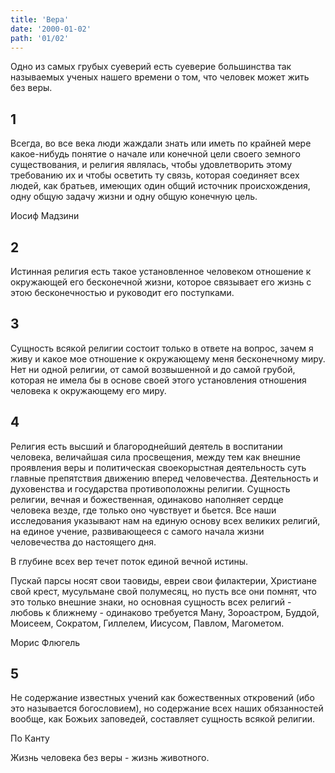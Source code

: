 ```yaml
---
title: 'Вера'
date: '2000-01-02'
path: '01/02'
---
```


Одно из самых грубых суеверий есть суеверие большинства так называемых ученых нашего времени о том, что человек может жить без веры.
<!-- {.intro} -->

## 1

Всегда, во все века люди жаждали знать или иметь по крайней мере какое-нибудь понятие о начале или конечной цели своего земного существования, и религия являлась, чтобы удовлетворить этому требованию их и чтобы осветить ту связь, которая соединяет всех людей, как братьев, имеющих один общий источник происхождения, одну общую задачу жизни и одну общую конечную цель.

Иосиф Мадзини
<!-- {.source} -->

## 2

Истинная религия есть такое установленное человеком отношение к окружающей его бесконечной жизни, которое связывает его жизнь с этою бесконечностью и руководит его поступками.

## 3

Сущность всякой религии состоит только в ответе на вопрос, зачем я живу и какое мое отношение к окружающему меня бесконечному миру. Нет ни одной религии, от самой возвышенной и до самой грубой, которая не имела бы в основе своей этого установления отношения человека к окружающему его миру.

## 4

Религия есть высший и благороднейший деятель в воспитании человека, величайшая сила просвещения, между тем как внешние проявления веры и политическая своекорыстная деятельность суть главные препятствия движению вперед человечества. Деятельность и духовенства и государства противоположны религии. Сущность религии, вечная и божественная, одинаково наполняет сердце человека везде, где только оно чувствует и бьется. Все наши исследования указывают нам на единую основу всех великих религий, на единое учение, развивающееся с самого начала жизни человечества до настоящего дня.

В глубине всех вер течет поток единой вечной истины.

Пускай парсы носят свои таовиды, евреи свои филактерии, Христиане свой крест, мусульмане свой полумесяц, но пусть все они помнят, что это только внешние знаки, но основная сущность всех религий - любовь к ближнему - одинаково требуется Ману, Зороастром, Буддой, Моисеем, Сократом, Гиллелем, Иисусом, Павлом, Магометом.

Морис Флюгель
<!-- {.source} -->

## 5

Не содержание известных учений как божественных откровений (ибо это называется богословием), но содержание всех наших обязанностей вообще, как Божьих заповедей, составляет сущность всякой религии.

По Канту
<!-- {.source} -->

Жизнь человека без веры - жизнь животного.
<!-- {.conclusion} -->